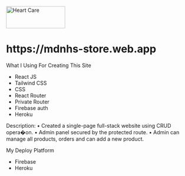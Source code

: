 #

<div>
<img src="https://mdnhs-store.web.app/static/media/logo.53d9efe2.png" width="160px" height="60px" alt="Heart Care"/>
<h1>https://mdnhs-store.web.app</h1>
</div>

What I Using For Creating This Site

- React JS
- Tailwind CSS
- CSS
- React Router
- Private Router
- Firebase auth
- Heroku

Description:
• Created a single-page full-stack website using CRUD opera�on.
• Admin panel secured by the protected route.
• Admin can manage all products, orders and can add a new product.

My Deploy Platform

- Firebase
- Heroku
